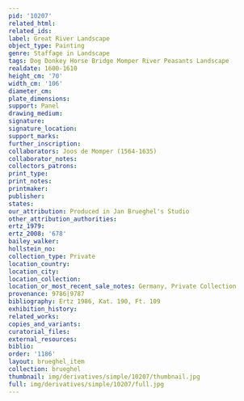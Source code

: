 ```yaml
---
pid: '10207'
related_html: 
related_ids: 
label: Great River Landscape
object_type: Painting
genre: Staffage in Landscape
tags: Dog Donkey Horse Bridge Momper River Peasants Landscape
realdate: 1600-1610
height_cm: '70'
width_cm: '106'
diameter_cm: 
plate_dimensions: 
support: Panel
drawing_medium: 
signature: 
signature_location: 
support_marks: 
further_inscription: 
collaborators: Joos de Momper (1564-1635)
collaborator_notes: 
collectors_patrons: 
print_type: 
print_notes: 
printmaker: 
publisher: 
states: 
our_attribution: Produced in Jan Brueghel's Studio
other_attribution_authorities: 
ertz_1979: 
ertz_2008: '678'
bailey_walker: 
hollstein_no: 
collection_type: Private
location_country: 
location_city: 
location_collection: 
location_or_most_recent_sale_notes: Germany, Private Collection
provenance: 9786|9787
bibliography: Ertz 1986, Kat. 190, Ft. 109
exhibition_history: 
related_works: 
copies_and_variants: 
curatorial_files: 
external_resources: 
biblio: 
order: '1186'
layout: brueghel_item
collection: brueghel
thumbnail: img/derivatives/simple/10207/thumbnail.jpg
full: img/derivatives/simple/10207/full.jpg
---
```

